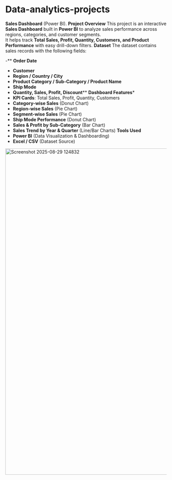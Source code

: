 # Data-analytics-projects
**Sales Dashboard** (Power BI).
**Project Overview**
This project is an interactive **Sales Dashboard** built in **Power BI** to analyze sales performance across regions, categories, and customer segments.  
It helps track **Total Sales, Profit, Quantity, Customers, and Product Performance** with easy drill-down filters.
**Dataset**
The dataset contains sales records with the following fields:

-** **Order Date**  
- **Customer**  
- **Region / Country / City**  
- **Product Category / Sub-Category / Product Name**  
- **Ship Mode**  
- **Quantity, Sales, Profit, Discount****
  **Dashboard Features***
- **KPI Cards**: Total Sales, Profit, Quantity, Customers  
- **Category-wise Sales** (Donut Chart)  
- **Region-wise Sales** (Pie Chart)  
- **Segment-wise Sales** (Pie Chart)  
- **Ship Mode Performance** (Donut Chart)  
- **Sales & Profit by Sub-Category** (Bar Chart)  
- **Sales Trend by Year & Quarter** (Line/Bar Charts)
 **Tools Used**
- **Power BI** (Data Visualization & Dashboarding)  
- **Excel / CSV** (Dataset Source)  
 
<img width="1920" height="1020" alt="Screenshot 2025-08-29 124832" src="https://github.com/user-attachments/assets/602903a6-bd5d-4d28-ba32-fcb415089cc3" />
